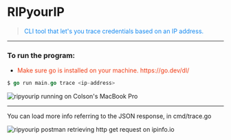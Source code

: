 # RIPyourIP
> <span style="color: #1589F0;">CLI tool that let's you trace credentials based on an IP address.</span>

***

### To run the program: 
<ul>
  <li>
    <span style="color: #f03c15;"> Make sure go is installed on your machine. https://go.dev/dl/ </span> 
  </li>
</ul>

```go
$ go run main.go trace <ip-address>
```

![ripyourip running on Colson's MacBook Pro](https://i.imgur.com/UoDWobr.png)

***

You can load more info referring to the JSON response, in cmd/trace.go

![ripyourip postman retrieving http get request on ipinfo.io](https://i.imgur.com/7rEB9hh.png)
